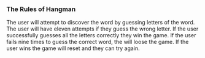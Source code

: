 ### The Rules of Hangman
The user will attempt to discover the word by guessing letters of the word.
The user will have eleven attempts if they guess the wrong letter.
If the user successfully guesses all the letters correctly they win the game.
If the user fails nine times to guess the correct word, the will loose the game.
If the user wins the game will reset and they can try again.